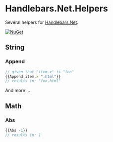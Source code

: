 # Handlebars.Net.Helpers
Several helpers for [Handlebars.Net](https://github.com/rexm/Handlebars.Net).

[![NuGet](https://buildstats.info/nuget/Handlebars.Net.Helpers)](https://www.nuget.org/packages/Handlebars.Net.Helpers)

## String

### Append
``` js
// given that "item.x" is "foo"
{{Append item.x ".html"}}
// results in: "foo.html"
```

And more ...

## Math

### Abs
``` js
{{Abs -1}}
// results in: 1
```
